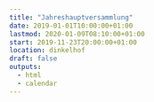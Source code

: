 ```yaml
---
title: "Jahreshauptversammlung"
date: 2019-01-01T10:00:00+01:00
lastmod: 2020-01-09T08:10:00+01:00
start: 2019-11-23T20:00:00+01:00
location: dinkelhof
draft: false
outputs:
  - html
  - calendar
---
```

